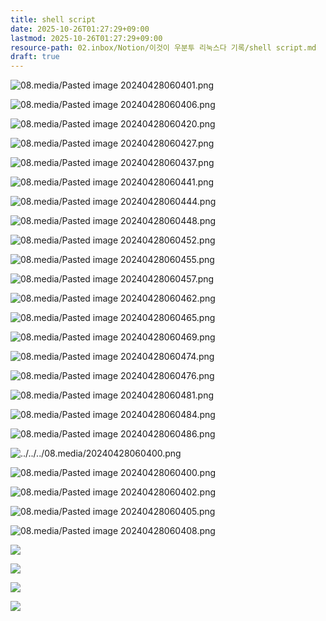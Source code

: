 ```yaml
---
title: shell script
date: 2025-10-26T01:27:29+09:00
lastmod: 2025-10-26T01:27:29+09:00
resource-path: 02.inbox/Notion/이것이 우분투 리눅스다 기록/shell script.md
draft: true
---
```

![08.media/Pasted image 20240428060401.png](../../../08.media/20240428060401.png)

![08.media/Pasted image 20240428060406.png](../../../08.media/20240428060406.png)

![08.media/Pasted image 20240428060420.png](../../../08.media/20240428060420.png)

![08.media/Pasted image 20240428060427.png](../../../08.media/20240428060427.png)

![08.media/Pasted image 20240428060437.png](../../../08.media/20240428060437.png)

![08.media/Pasted image 20240428060441.png](../../../08.media/20240428060441.png)

![08.media/Pasted image 20240428060444.png](../../../08.media/20240428060444.png)

![08.media/Pasted image 20240428060448.png](../../../08.media/20240428060448.png)

![08.media/Pasted image 20240428060452.png](../../../08.media/20240428060452.png)

![08.media/Pasted image 20240428060455.png](../../../08.media/20240428060455.png)

![08.media/Pasted image 20240428060457.png](../../../08.media/20240428060457.png)

![08.media/Pasted image 20240428060462.png](../../../08.media/20240428060462.png)

![08.media/Pasted image 20240428060465.png](../../../08.media/20240428060465.png)

![08.media/Pasted image 20240428060469.png](../../../08.media/20240428060469.png)

![08.media/Pasted image 20240428060474.png](../../../08.media/20240428060474.png)

![08.media/Pasted image 20240428060476.png](../../../08.media/20240428060476.png)

![08.media/Pasted image 20240428060481.png](../../../08.media/20240428060481.png)

![08.media/Pasted image 20240428060484.png](../../../08.media/20240428060484.png)

![08.media/Pasted image 20240428060486.png](../../../08.media/20240428060486.png)

![../../../08.media/20240428060400.png](../../../08.media/20240428060400.png)

![08.media/Pasted image 20240428060400.png](../../../08.media/20240428060400.png)

![08.media/Pasted image 20240428060402.png](../../../08.media/20240428060402.png)

![08.media/Pasted image 20240428060405.png](../../../08.media/20240428060405.png)

![08.media/Pasted image 20240428060408.png](../../../08.media/20240428060408.png)

[![](https://www.notion.so)](https://www.notion.so)

[![](https://www.notion.so)](https://www.notion.so)

[![](https://www.notion.so)](https://www.notion.so)

[![](https://www.notion.so)](https://www.notion.so)